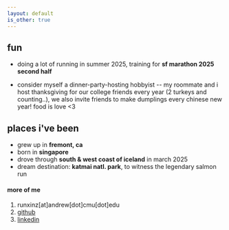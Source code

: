```yaml
---
layout: default
is_other: true
---
```

## fun

* doing a lot of running in summer 2025, training for **sf marathon 2025 second half**

* consider myself a dinner-party-hosting hobbyist -- my roommate and i host thanksgiving for our college friends every year (2 turkeys and counting..), we also invite friends to make dumplings every chinese new year! food is love <3

## places i've been

* grew up in **fremont, ca** 
* born in **singapore**
* drove through **south & west coast of iceland** in march 2025
* dream destination: **katmai natl. park**, to witness the legendary salmon run

#### more of me
1. runxinz[at]andrew[dot]cmu[dot]edu
2. [github](https://github.com/cassandra-z)
3. [linkedin](https://www.linkedin.com/in/runxin-zhou/)